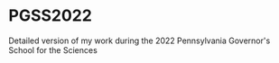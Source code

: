 # PGSS2022

Detailed version of my work during the 2022 Pennsylvania Governor's School for the Sciences
